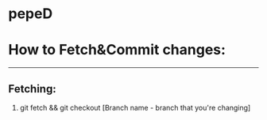 # pepeD

# How to Fetch&Commit changes:
____________________________
## Fetching:

1. git fetch && git checkout [Branch name - branch that you're changing]
